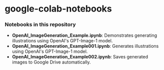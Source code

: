 # google-colab-notebooks


### Notebooks in this repository

- **OpenAI_ImageGeneration_Example.ipynb**: Demonstrates generating illustrations using OpenAI's GPT-Image-1 model.
- **OpenAI_ImageGeneration_Example001.ipynb**: Generates illustrations using OpenAI's GPT-Image-1 model.
- **OpenAI_ImageGeneration_Example002.ipynb**: Saves generated images to Google Drive automatically.